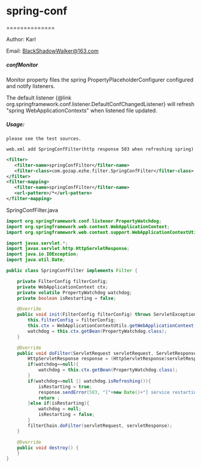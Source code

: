 # spring-conf
==============

Author: Karl

Email: BlackShadowWalker@163.com


##### confMonitor


Monitor property files the spring PropertyPlaceholderConfigurer configured and  notify listeners.

The default listener {@link org.springframework.conf.listener.DefaultConfChangedListener} will refresh "spring WebApplicationContexts" when listened file updated.

##### Usage:

    please see the test sources.
    
    web.xml add SpringConfFilter(http response 503 when refreshing spring) 
    
````xml
<filter>
   <filter-name>springConfFilter</filter-name>
   <filter-class>com.gozap.ezhe.filter.SpringConfFilter</filter-class>
</filter>
<filter-mapping>
   <filter-name>springConfFilter</filter-name>
   <url-pattern>/*</url-pattern>
</filter-mapping>
````

SpringConfFilter.java

````java
import org.springframework.conf.listener.PropertyWatchdog;
import org.springframework.web.context.WebApplicationContext;
import org.springframework.web.context.support.WebApplicationContextUtils;

import javax.servlet.*;
import javax.servlet.http.HttpServletResponse;
import java.io.IOException;
import java.util.Date;

public class SpringConfFilter implements Filter {

    private FilterConfig filterConfig;
    private WebApplicationContext ctx;
    private volatile PropertyWatchdog watchdog;
    private boolean isRestarting = false;

    @Override
    public void init(FilterConfig filterConfig) throws ServletException {
        this.filterConfig = filterConfig;
        this.ctx = WebApplicationContextUtils.getWebApplicationContext(filterConfig.getServletContext());
        watchdog = this.ctx.getBean(PropertyWatchdog.class);
    }

    @Override
    public void doFilter(ServletRequest servletRequest, ServletResponse servletResponse, FilterChain filterChain) throws IOException, ServletException {
        HttpServletResponse response = (HttpServletResponse)servletResponse;
        if(watchdog==null){
            watchdog = this.ctx.getBean(PropertyWatchdog.class);
        }
        if(watchdog==null || watchdog.isRefreshing()){
            isRestarting = true;
            response.sendError(503, "["+new Date()+"] service restarting...");
            return ;
        }else if(isRestarting){
            watchdog = null;
            isRestarting = false;
        }
        filterChain.doFilter(servletRequest, servletResponse);
    }

    @Override
    public void destroy() {
    }
}

````

